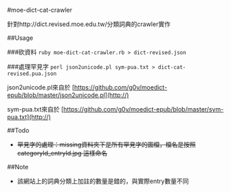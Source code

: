 #moe-dict-cat-crawler

針對http://dict.revised.moe.edu.tw/分類詞典的crawler實作

##Usage

###砍資料
`ruby moe-dict-cat-crawler.rb > dict-revised.json`

###處理罕見字
`perl json2unicode.pl sym-pua.txt > dict-cat-revised.pua.json`

json2unicode.pl來自於 [https://github.com/g0v/moedict-epub/blob/master/json2unicode.pl](http://)

sym-pua.txt來自於 [https://github.com/g0v/moedict-epub/blob/master/sym-pua.txt](http://)

##Todo

* ~~罕見字的處理：missing資料夾下是所有罕見字的圖檔，檔名是按照 categoryId_entryId.jpg 這樣命名~~
	
##Note

* 該網站上的詞典分類上加註的數量是錯的，與實際entry數量不同 
